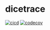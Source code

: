 # dicetrace

[![cicd](https://github.com/ngoldack/dicetrace/actions/workflows/cicd.yaml/badge.svg)](https://github.com/ngoldack/dicetrace/actions/workflows/cicd.yaml)
[![codecov](https://codecov.io/github/ngoldack/dicetrace/branch/main/graph/badge.svg?token=4IljTKeRUs)](https://codecov.io/github/ngoldack/dicetrace)
